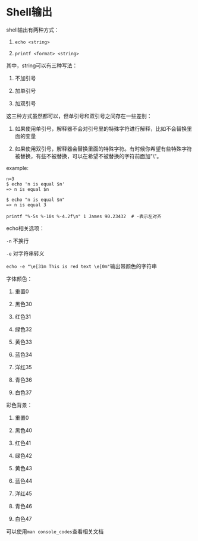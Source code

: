 # Shell输出

shell输出有两种方式： 

1. `echo <string>` 

2. `printf <format> <string>` 

其中，string可以有三种写法： 

1. 不加引号 

2. 加单引号 

3. 加双引号 

这三种方式虽然都可以，但单引号和双引号之间存在一些差别： 

1. 如果使用单引号，解释器不会对引号里的特殊字符进行解释，比如不会替换里面的变量 

2. 如果使用双引号，解释器会替换里面的特殊字符。有时候你希望有些特殊字符被替换，有些不被替换，可以在希望不被替换的字符前面加"\\"。 

example: 

```shell
n=3
$ echo 'n is equal $n'
=> n is equal $n

$ echo "n is equal $n"
=> n is equal 3

printf "%-5s %-10s %-4.2f\n" 1 James 90.23432  # -表示左对齐
```

echo相关选项： 

`-n` 不换行 

`-e` 对字符串转义 

`echo -e "\e[31m This is red text \e[0m"`输出带颜色的字符串 

字体颜色： 

1. 重置0 

2. 黑色30 

3. 红色31 

4. 绿色32 

5. 黄色33 

6. 蓝色34 

7. 洋红35 

8. 青色36 

9. 白色37 

彩色背景： 

1. 重置0 

2. 黑色40 

3. 红色41 

4. 绿色42 

5. 黄色43 

6. 蓝色44 

7. 洋红45 

8. 青色46 

9. 白色47 

可以使用`man console_codes`查看相关文档 